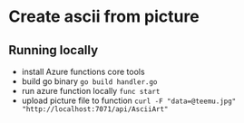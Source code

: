 # Create ascii from picture

## Running locally

- install Azure functions core tools
- build go binary ```go build handler.go```
- run azure function locally ```func start```
- upload picture file to function ```curl -F "data=@teemu.jpg"  "http://localhost:7071/api/AsciiArt"```
